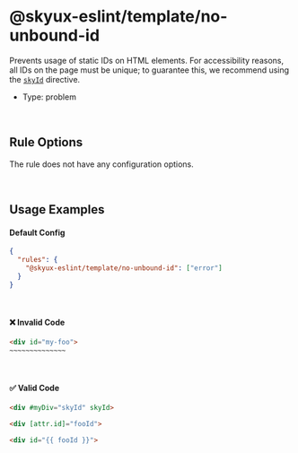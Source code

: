 # @skyux-eslint/template/no-unbound-id

Prevents usage of static IDs on HTML elements. For accessibility reasons, all IDs on the page must be unique; to guarantee this, we recommend using the [`skyId`](https://developer.blackbaud.com/skyux/components/id) directive.

- Type: problem

<br>

## Rule Options

The rule does not have any configuration options.

<br>

## Usage Examples

#### Default Config

```json
{
  "rules": {
    "@skyux-eslint/template/no-unbound-id": ["error"]
  }
}
```

<br>

#### ❌ Invalid Code

```html
<div id="my-foo">
~~~~~~~~~~~~~~
```

<br>

#### ✅ Valid Code

```html
<div #myDiv="skyId" skyId>
```

```html
<div [attr.id]="fooId">
```

```html
<div id="{{ fooId }}">
```
